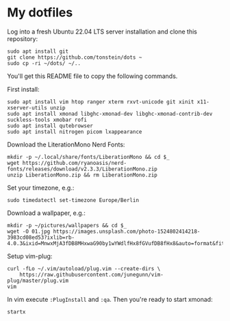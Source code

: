 # My dotfiles

Log into a fresh Ubuntu 22.04 LTS server installation and clone this repository:

```
sudo apt install git
git clone https://github.com/tonstein/dots ~
sudo cp -ri ~/dots/ ~/..
```
You'll get this README file to copy the following commands.

First install:

```
sudo apt install vim htop ranger xterm rxvt-unicode git xinit x11-xserver-utils unzip
sudo apt install xmonad libghc-xmonad-dev libghc-xmonad-contrib-dev suckless-tools xmobar rofi
sudo apt install qutebrowser 
sudo apt install nitrogen picom lxappearance
```

Download the LiterationMono Nerd Fonts:

```
mkdir -p ~/.local/share/fonts/LiberationMono && cd $_
wget https://github.com/ryanoasis/nerd-fonts/releases/download/v2.3.3/LiberationMono.zip
unzip LiberationMono.zip && rm LiberationMono.zip
```

Set your timezone, e.g.:

```
sudo timedatectl set-timezone Europe/Berlin
```

Download a wallpaper, e.g.:

```
mkdir -p ~/pictures/wallpapers && cd $_
wget -O 01.jpg https://images.unsplash.com/photo-1524802414218-3983cd08ed53?ixlib=rb-4.0.3&ixid=MnwxMjA3fDB8MHxwaG90by1wYWdlfHx8fGVufDB8fHx8&auto=format&fit=crop&w=2070&q=80
```

Setup vim-plug:

```
curl -fLo ~/.vim/autoload/plug.vim --create-dirs \
    https://raw.githubusercontent.com/junegunn/vim-plug/master/plug.vim
vim
```

In vim execute `:PlugInstall` and `:qa`. Then you're ready to start xmonad:

```
startx
```
